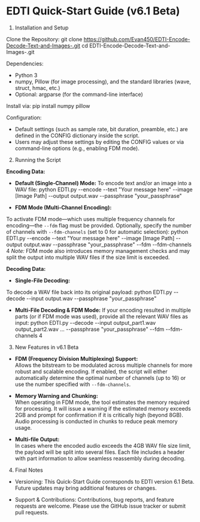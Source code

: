 EDTI Quick-Start Guide (v6.1 Beta)
===================================

1. Installation and Setup

Clone the Repository:
  git clone https://github.com/Evan450/EDTI-Encode-Decode-Text-and-Images-.git
  cd EDTI-Encode-Decode-Text-and-Images-.git

Dependencies:
  - Python 3
  - numpy, Pillow (for image processing), and the standard libraries (wave, struct, hmac, etc.)
  - Optional: argparse (for the command-line interface)

Install via:
  pip install numpy pillow

Configuration:
  - Default settings (such as sample rate, bit duration, preamble, etc.) are defined in the CONFIG dictionary inside the script.
  - Users may adjust these settings by editing the CONFIG values or via command-line options (e.g., enabling FDM mode).

2. Running the Script

**Encoding Data:**

- **Default (Single‑Channel) Mode:**
  To encode text and/or an image into a WAV file:
    python EDTI.py --encode --text "Your message here" --image [Image Path] --output output.wav --passphrase "your_passphrase"

- **FDM Mode (Multi‑Channel Encoding):**

To activate FDM mode—which uses multiple frequency channels for encoding—the `--fdm` flag must be provided. Optionally, specify the number of channels with `--fdm-channels` (set to 0 for automatic selection):
   python EDTI.py --encode --text "Your message here" --image [Image Path] --output output.wav --passphrase "your_passphrase" --fdm --fdm-channels 4
   *Note:* FDM mode also introduces memory management checks and may split the output into multiple WAV files if the size limit is exceeded.

**Decoding Data:**

- **Single-File Decoding:**

To decode a WAV file back into its original payload:
   python EDTI.py --decode --input output.wav --passphrase "your_passphrase"
 
- **Multi‑File Decoding & FDM Mode:**
If your encoding resulted in multiple parts (or if FDM mode was used), provide all the relevant WAV files as input:
   python EDTI.py --decode --input output_part1.wav output_part2.wav ... --passphrase "your_passphrase" --fdm --fdm-channels 4

3. New Features in v6.1 Beta

- **FDM (Frequency Division Multiplexing) Support:**  
Allows the bitstream to be modulated across multiple channels for more robust and scalable encoding. If enabled, the script will either automatically determine the optimal number of channels (up to 16) or use the number specified with `--fdm-channels`.

- **Memory Warning and Chunking:**  
When operating in FDM mode, the tool estimates the memory required for processing. It will issue a warning if the estimated memory exceeds 2GB and prompt for confirmation if it is critically high (beyond 8GB). Audio processing is conducted in chunks to reduce peak memory usage.

- **Multi-file Output:**  
In cases where the encoded audio exceeds the 4GB WAV file size limit, the payload will be split into several files. Each file includes a header with part information to allow seamless reassembly during decoding.

4. Final Notes
- Versioning: This Quick-Start Guide corresponds to EDTI version 6.1 Beta. Future updates may bring additional features or changes.

- Support & Contributions:
Contributions, bug reports, and feature requests are welcome. Please use the GitHub issue tracker or submit pull requests.
